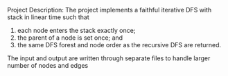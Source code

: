 Project Description: The project implements a faithful iterative DFS with stack in linear time
such that
1. each node enters the stack exactly once;
2.  the parent of a node is set once; and
3.  the same DFS forest and node order as the recursive DFS are returned.

The input and output are written through separate files to handle larger number of nodes and edges
